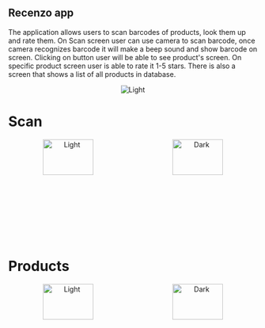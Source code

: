 ## Recenzo app

The application allows users to scan barcodes of products, look them up and rate them. On Scan screen user can use camera to scan barcode, once camera recognizes barcode it will make a beep sound and show barcode on screen. Clicking on button user will be able to see product's screen. On specific product screen user is able to rate it 1-5 stars. There is also a screen that shows a list of all products in database.
<div align="center">
  <img alt="Light" src="https://cdn.discordapp.com/attachments/900320752698531881/917741843578515476/recenzolow.gif" >
</div>

# Scan

<div align="center" style="height:200px">
  <img alt="Light" src="https://cdn.discordapp.com/attachments/900320752698531881/917734086230020136/Screenshot_2021-12-07-12-04-28-500_me.vanjavk.recenzo.png" width="45%" height="60%">
&nbsp; &nbsp; &nbsp; &nbsp;
  <img alt="Dark" src="https://cdn.discordapp.com/attachments/900320752698531881/917738072966307880/Screenshot_2021-12-07-12-22-50-375_me.vanjavk.recenzo.png" width="45%" height="60%">
</div>

# Products

<div align="center" style="height:200px">
  <img alt="Light" src="https://cdn.discordapp.com/attachments/900320752698531881/917734086523637770/Screenshot_2021-12-07-12-00-07-862_me.vanjavk.recenzo.png" width="45%" height="60%">
&nbsp; &nbsp; &nbsp; &nbsp;
  <img alt="Dark" src="https://cdn.discordapp.com/attachments/900320752698531881/917738419147374632/Screenshot_2021-12-07-12-24-41-124_me.vanjavk.recenzo.png" width="45%" height="60%">
</div>